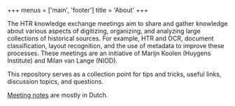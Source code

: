 +++
menus = ['main', 'footer']
title = 'About'
+++


The HTR knowledge exchange meetings aim to share and gather knowledge about various aspects of digitizing, organizing, and analyzing large collections of historical sources. For example, HTR and OCR, document classification, layout recognition, and the use of metadata to improve these processes. These meetings are an initiative of Marijn Koolen (Huygens Institute) and Milan van Lange (NIOD).

This repository serves as a collection point for tips and tricks, useful links, discussion topics, and questions.

[Meeting notes](../../meetings/) are mostly in Dutch.